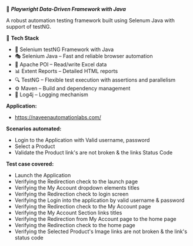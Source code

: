 🚀 ***Playwright Data-Driven Framework with Java***  

A robust automation testing framework built using Selenum Java with support of testNG.  

🧰 **Tech Stack**  

- 🚀 Selenium testNG Framework with Java  
- 🎭 Selenium Java – Fast and reliable browser automation  
- 📗 Apache POI – Read/write Excel data  
- 📊 Extent Reports – Detailed HTML reports  
- 🔍 TestNG – Flexible test execution with assertions and parallelism  
- ⚙️ Maven – Build and dependency management  
- 📜 Log4j – Logging mechanism

**Application:**
- https://naveenautomationlabs.com/

**Scenarios automated:**
- Login to the Application with Valid username, password
- Select a Product
- Validate the Product link's are not broken & the links Status Code

**Test case covered:**
- Launch the Application
- Verifying the Redirection check to the launch page
- Verifying the My Account dropdown elements titles
- Verifying the Redirection check to login screen
- Verifying the Login into the application by valid username & password
- Verifying the Redirection check to the My Account page
- Verifying the My Account Section links titles
- Verifying the Redirection from My Account page to the home page
- Verifying the Redirection check to the home page
- Verifying the Selected Product's Image links are not broken & the link's status code
